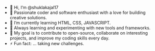 - 👋 Hi, I’m @shuklakajal17
- 🚀 Passionate coder and software enthusiast with a love for building creative solutions.
- 🌱 I’m currently learning HTML, CSS, JAVASCRIPT.
- 🌱 Always learning and experimenting with new tools and frameworks.
- 🎯 My goal is to contribute to open-source, collaborate on interesting projects, and improve my coding skills every day.
- ⚡ Fun fact: ... taking new challenges.


<!---
shuklakajal17/shuklakajal17 is a ✨ special ✨ repository because its `README.md` (this file) appears on your GitHub profile.
You can click the Preview link to take a look at your changes.
--->
